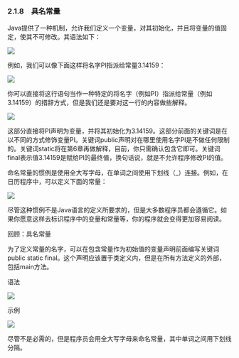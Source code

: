    

### 2.1.8　具名常量

Java提供了一种机制，允许我们定义一个变量，对其初始化，并且将变量的值固定，使其不可修改。其语法如下：

![](0-Assets/Epubook/程序员编程语言经典合集（计算机科学丛书5册套装），javapython编程语言含经典教材龙书《编译原理》%20(Bruce%20Eckel%20%20Alfred%20V.%20Aho%20%20Monica%20S.%20Lam%20etc.)%20(Z-Library)/images/image09535.jpeg)

例如，我们可以像下面这样将名字PI指派给常量3.14159：

![](../Images/image09536.gif)

你可以直接将这行语句当作一种特定的将名字（例如PI）指派给常量（例如3.14159）的措辞方式，但是我们还是要对这一行的内容做些解释。

![](../Images/image09537.gif)

这部分直接将PI声明为变量，并将其初始化为3.14159。这部分前面的关键词是在以不同的方式修饰变量PI。关键词public声明对在哪里使用名字PI是不做任何限制的。关键词static将在第6章再做解释，目前，你只需确认包含它即可。关键词final表示值3.14159是赋给PI的最终值，换句话说，就是不允许程序修改PI的值。

命名常量的惯例是使用全大写字母，在单词之间使用下划线（_）连接。例如，在日历程序中，可以定义下面的常量：

![](0-Assets/Epubook/程序员编程语言经典合集（计算机科学丛书5册套装），javapython编程语言含经典教材龙书《编译原理》%20(Bruce%20Eckel%20%20Alfred%20V.%20Aho%20%20Monica%20S.%20Lam%20etc.)%20(Z-Library)/images/image09538.jpeg)

尽管这种惯例不是Java语言的定义所要求的，但是大多数程序员都会遵循它。如果你愿意这样去标识程序中的变量和常量等，你的程序就会变得更加容易阅读。

回顾：具名常量

为了定义常量的名字，可以在包含常量作为初始值的变量声明前面编写关键词public static final。这个声明应该置于类定义内，但是在所有方法定义的外部，包括main方法。

语法

![](0-Assets/Epubook/程序员编程语言经典合集（计算机科学丛书5册套装），javapython编程语言含经典教材龙书《编译原理》%20(Bruce%20Eckel%20%20Alfred%20V.%20Aho%20%20Monica%20S.%20Lam%20etc.)%20(Z-Library)/images/image09539.jpeg)

示例

![](0-Assets/Epubook/程序员编程语言经典合集（计算机科学丛书5册套装），javapython编程语言含经典教材龙书《编译原理》%20(Bruce%20Eckel%20%20Alfred%20V.%20Aho%20%20Monica%20S.%20Lam%20etc.)%20(Z-Library)/images/image09540.jpeg)

尽管不是必需的，但是程序员会用全大写字母来命名常量，其中单词之间用下划线分隔。